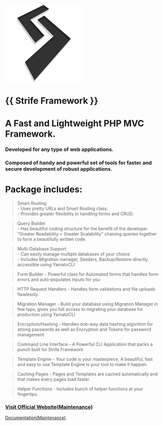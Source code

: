 ![Strife Framework](assets/img/strife.png)
# {{ Strife Framework }}
# A Fast and Lightweight PHP MVC Framework.
### Developed for any type of web applications.
### Composed of handy and powerful set of tools for faster and secure development of robust applications.

# Package includes:
  > Smart Routing  
    - Uses pretty URLs and Smart Routing class.  
    - Provides greater flexibility in handling forms and CRUD.
    
  > Query Builder  
    - Has beautiful coding structure for the benefit of the developer.  
     "Greater Readability = Greater Scalability" chaining queries together to form a beautifully written code.  
  
  > Multi-Database Support  
    - Can easily manage multiple databases of your choice  
    - Includes Migration manager, Seeders, Backup/Restore directly accessible using YamatoCLI
  
  > Form Builder
    - Powerful class for Automated forms that handles form errors and auto-populates inputs
      for you  
 
  > HTTP Request Handlers
    - Handles form validations and file uploads flawlessly.
    
  > Migration Manager
    - Build your database using Migration Manager in few taps, gives you full access to migrating your database for production using YamatoCLI
  
  > Encryption/Hashing
    - Handles one-way data hashing algorithm for strong passwords
    as well as Encryption and Tokens for password management
  
  > Command Line Interface
    - A Powerful CLI Application that packs a punch built for Strife Framework
    
  > Template Engine
    - Your code is your masterpiece, A beautiful, fast and easy to use Template Engine is your tool to make it happen.  
      
  > Caching Pages
    - Pages and Templates are cached automatically and that makes every pages load faster.
  
  > Helper Functions
    - Includes bunch of helper functions at your fingertips.
    
    
### <a href="http://strife.x10.mx">Visit Official Website(Maintenance)</a>
<a href="http://strife.x10.mx/framework">Documentation(Maintenance)</a>
